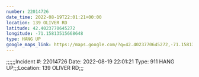 ```yaml
---
number: 22014726
date_time: 2022-08-19T22:01:21+00:00
location: 139 OLIVER RD
latitude: 42.4023770645272
longitude: -71.15813515668648
type: HANG UP
google_maps_link: https://maps.google.com/?q=42.4023770645272,-71.15813515668648
---
```


;;;;;;Incident #: 22014726   Date: 2022-08-19 22:01:21    Type: 911 HANG UP;;;Location: 139 OLIVER RD;;;
